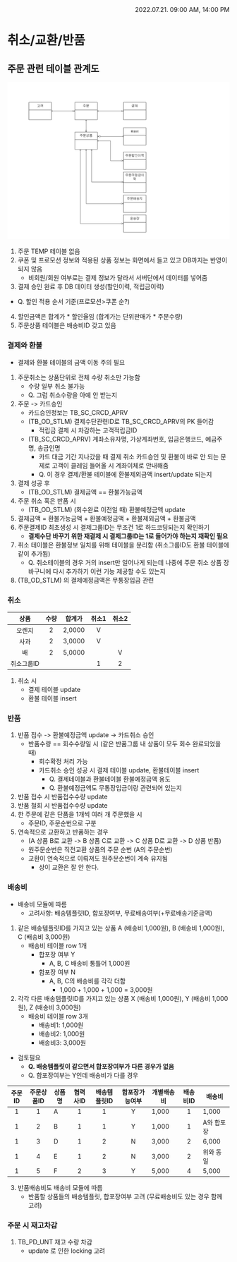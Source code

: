<div style="text-align: right"> 2022.07.21. 09:00 AM, 14:00 PM </div>


# 취소/교환/반품

## 주문 관련 테이블 관계도
![image](../../source/imgs/ord-erd2.bmp)

1. 주문 TEMP 테이블 없음
2. 쿠폰 및 프로모션 정보와 적용된 상품 정보는 화면에서 들고 있고 DB까지는 반영이 되지 않음
    - 비회원/회원 여부로는 결제 정보가 달라서 서버단에서 데이터를 넣어줌
3. 결제 승인 완료 후 DB 데이터 생성(할인이력, 적립금이력)
* Q. 할인 적용 순서 기준(프로모션>쿠폰 순?)
4. 할인금액은 합계가 * 할인율임 (합계가는 단위판매가 * 주문수량)
5. 주문상품 테이블은 배송비ID 갖고 있음

### 결제와 환불
* 결제와 환불 테이블의 금액 이동 주의 필요
1. 주문취소는 상품단위로 전체 수량 취소만 가능함
    - 수량 일부 취소 불가능
    - Q. 그럼 취소수량을 아예 안 받는지
2. 주문 -> 카드승인
    - 카드승인정보는 TB_SC_CRCD_APRV
    - (TB_OD_STLM) 결제수단관련ID로 TB_SC_CRCD_APRV의 PK 들어감
        - 적립금 결제 시 차감하는 고객적립금ID
    - (TB_SC_CRCD_APRV) 계좌소유자명, 가상계좌번호, 입금은행코드, 예금주명, 송금인명
        - 카드 대금 기간 지나갔을 때 결제 취소 카드승인 및 환불이 바로 안 되는 문제로 고객이 클레임 들어올 시 계좌이체로 안내해줌
        - Q. 이 경우 결제/환불 테이블에 환불제외금액 insert/update 되는지
3. 결제 성공 후
    - (TB_OD_STLM) 결제금액 == 환불가능금액
4. 주문 취소 혹은 반품 시
    - (TB_OD_STLM) (회수완료 이전일 때) 환불예정금액 update
5. 결제금액 = 환불가능금액 + 환불예정금액 + 환불제외금액 + 환불금액
6. 주문결제ID 최초생성 시 결제그룹ID는 무조건 1로 하드코딩되는지 확인하기
    - **결제수단 바꾸기 위한 재결제 시 결제그룹ID는 1로 들어가야 하는지 재확인 필요**
7. 취소 테이블은 환불정보 일치를 위해 테이블을 분리함 (취소그룹ID도 환불 테이블에 같이 추가됨)
    - Q. 취소테이블의 경우 거의 insert만 일어나게 되는데 나중에 주문 취소 상품 장바구니에 다시 추가하기 이런 기능 제공할 수도 있는지
8. (TB_OD_STLM) 의 결제예정금액은 무통장입금 관련

### 취소
|상품|수량|합계가|취소1|취소2|
|:---:|:---:|:---:|:---:|:---:|
|오렌지|2|2,0000|V|||
|사과|2|3,0000|V||
|배|2|5,0000||V|
|취소그룹ID|||1|2|
1. 취소 시
    - 결제 테이블 update
    - 환불 테이블 insert

### 반품
1. 반품 접수 -> 환불예정금액 update -> 카드취소 승인
    - 반품수량 == 회수수량일 시 (같은 반품그룹 내 상품이 모두 회수 완료되었을 때)
        - 회수확정 처리 가능
        - 카드취소 승인 성공 시 결제 테이블 update, 환불테이블 insert
            - Q. 결제테이블과 환불테이블 환불예정금액 용도
            - Q. 환불예정금액도 무통장입금이랑 관련되어 있는지
2. 반품 접수 시 반품접수수량 update
3. 반품 철회 시 반품접수수량 update
4. 한 주문에 같은 단품을 1개씩 여러 개 주문했을 시
    - 주문ID, 주문순번으로 구분
5. 연속적으로 교환하고 반품하는 경우
    - (A 상품 B로 교환 -> B 상품 C로 교환 -> C 상품 D로 교환 -> D 상품 반품)
    - 원주문순번은 직전교환 상품의 주문 순번 (A의 주문순번)
    - 교환이 연속적으로 이뤄져도 원주문순번이 계속 유지됨
        * 상이 교환은 잘 안 한다.

### 배송비
* 배송비 모듈에 따름
    - 고려사항: 배송템플릿ID, 합포장여부, 무료배송여부(+무료배송기준금액)
1. 같은 배송템플릿ID를 가지고 있는 상품 A (배송비 1,000원), B (배송비 1,000원), C (배송비 3,000원)
    - 배송비 테이블 row 1개
        - 합포장 여부 Y
            - A, B, C 배송비 통틀어 1,000원
        - 합포장 여부 N
            - A, B, C의 배송비를 각각 더함
                - 1,000 + 1,000 + 1,000 = 3,000원
2. 각각 다른 배송템플릿ID를 가지고 있는 상품 X (배송비 1,000원), Y (배송비 1,000원), Z (배송비 3,000원)
    - 배송비 테이블 row 3개
        - 배송비1: 1,000원
        - 배송비2: 1,000원
        - 배송비3: 3,000원

* 검토필요
    - **Q. 배송템플릿이 같으면서 합포장여부가 다른 경우가 없음**
    - Q. 합포장여부는 Y인데 배송비가 다를 경우

|주문ID|주문상품ID|상품명|협력사ID|배송템플릿ID|합포장가능여부|개별배송비   |배송비ID|배송비    |
|:----:|:-------:|------|:-----:|:---------:|:-----------:|------------|:-----:|----------|
|1     |1        |A     |1      |1          |Y            |1,000       |1      |1,000     |
|1     |2        |B     |1      |1          |Y            |1,000       |1      |A와 합포장|
|1     |3        |D     |1      |2          |N            |3,000       |2      |6,000    |
|1     |4        |E     |1      |2          |N            |3,000       |2      |위와 동일 |
|1     |5        |F     |2      |3          |Y            |5,000       |4      |5,000    |

3. 반품배송비도 배송비 모듈에 따름
    - 반품할 상품들의 배송템플릿, 합포장여부 고려 (무료배송비도 있는 경우 함께 고려)

### 주문 시 재고차감
1. TB_PD_UNT 재고 수량 차감
    - update 로 인한 locking 고려